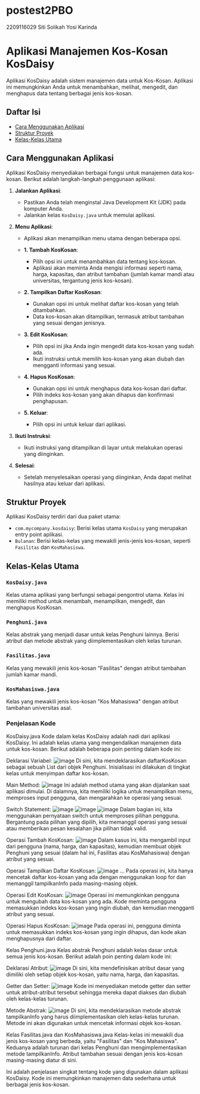 # postest2PBO

2209116029 Siti Solikah Yosi Karinda 

# Aplikasi Manajemen Kos-Kosan KosDaisy

Aplikasi KosDaisy adalah sistem manajemen data untuk Kos-Kosan. Aplikasi ini memungkinkan Anda untuk menambahkan, melihat, mengedit, dan menghapus data tentang berbagai jenis kos-kosan.

## Daftar Isi

- [Cara Menggunakan Aplikasi](#cara-menggunakan-aplikasi)
- [Struktur Proyek](#struktur-proyek)
- [Kelas-Kelas Utama](#kelas-kelas-utama)

## Cara Menggunakan Aplikasi

Aplikasi KosDaisy menyediakan berbagai fungsi untuk manajemen data kos-kosan. Berikut adalah langkah-langkah penggunaan aplikasi:

1. **Jalankan Aplikasi**:
   - Pastikan Anda telah menginstal Java Development Kit (JDK) pada komputer Anda.
   - Jalankan kelas `KosDaisy.java` untuk memulai aplikasi.
   
2. **Menu Aplikasi**:
   - Aplikasi akan menampilkan menu utama dengan beberapa opsi.
   
   - **1. Tambah KosKosan**:
     - Pilih opsi ini untuk menambahkan data tentang kos-kosan.
     - Aplikasi akan meminta Anda mengisi informasi seperti nama, harga, kapasitas, dan atribut tambahan (jumlah kamar mandi atau universitas, tergantung jenis kos-kosan).
   
   - **2. Tampilkan Daftar KosKosan**:
     - Gunakan opsi ini untuk melihat daftar kos-kosan yang telah ditambahkan.
     - Data kos-kosan akan ditampilkan, termasuk atribut tambahan yang sesuai dengan jenisnya.
   
   - **3. Edit KosKosan**:
     - Pilih opsi ini jika Anda ingin mengedit data kos-kosan yang sudah ada.
     - Ikuti instruksi untuk memilih kos-kosan yang akan diubah dan mengganti informasi yang sesuai.
   
   - **4. Hapus KosKosan**:
     - Gunakan opsi ini untuk menghapus data kos-kosan dari daftar.
     - Pilih indeks kos-kosan yang akan dihapus dan konfirmasi penghapusan.
   
   - **5. Keluar**:
     - Pilih opsi ini untuk keluar dari aplikasi.
   
3. **Ikuti Instruksi**: 
   - Ikuti instruksi yang ditampilkan di layar untuk melakukan operasi yang diinginkan.
   
4. **Selesai**: 
   - Setelah menyelesaikan operasi yang diinginkan, Anda dapat melihat hasilnya atau keluar dari aplikasi.

## Struktur Proyek

Aplikasi KosDaisy terdiri dari dua paket utama:

- `com.mycompany.kosdaisy`: Berisi kelas utama `KosDaisy` yang merupakan entry point aplikasi.
- `Bulanan`: Berisi kelas-kelas yang mewakili jenis-jenis kos-kosan, seperti `Fasilitas` dan `KosMahasiswa`.

## Kelas-Kelas Utama

### `KosDaisy.java`

Kelas utama aplikasi yang berfungsi sebagai pengontrol utama. Kelas ini memiliki method untuk menambah, menampilkan, mengedit, dan menghapus KosKosan.

### `Penghuni.java`

Kelas abstrak yang menjadi dasar untuk kelas Penghuni lainnya. Berisi atribut dan metode abstrak yang diimplementasikan oleh kelas turunan.

### `Fasilitas.java`

Kelas yang mewakili jenis kos-kosan "Fasilitas" dengan atribut tambahan jumlah kamar mandi.

### `KosMahasiswa.java`

Kelas yang mewakili jenis kos-kosan "Kos Mahasiswa" dengan atribut tambahan universitas asal.


### Penjelasan Kode

KosDaisy.java
Kode dalam kelas KosDaisy adalah nadi dari aplikasi KosDaisy. Ini adalah kelas utama yang mengendalikan manajemen data untuk kos-kosan. Berikut adalah beberapa poin penting dalam kode ini:

Deklarasi Variabel:
![image](https://github.com/sitisolikahyosikarinda/postest2PBO/assets/122278611/cd3f0383-a0b3-45e7-a0da-743d62beaff3)
Di sini, kita mendeklarasikan daftarKosKosan sebagai sebuah List dari objek Penghuni. Inisialisasi ini dilakukan di tingkat kelas untuk menyimpan daftar kos-kosan.

Main Method:
![image](https://github.com/sitisolikahyosikarinda/postest2PBO/assets/122278611/bc0ef026-34e5-4dac-8a40-978fd55dd809)
Ini adalah method utama yang akan dijalankan saat aplikasi dimulai. Di dalamnya, kita memiliki logika untuk menampilkan menu, memproses input pengguna, dan mengarahkan ke operasi yang sesuai.

Switch Statement:
![image](https://github.com/sitisolikahyosikarinda/postest2PBO/assets/122278611/d2efa3c2-5366-4ef3-a7f1-e32d90eccc5a)
![image](https://github.com/sitisolikahyosikarinda/postest2PBO/assets/122278611/a2a9058b-5164-4a9e-85ae-f3859055a333)
![image](https://github.com/sitisolikahyosikarinda/postest2PBO/assets/122278611/d6f8805d-e628-4753-bb56-cdb12c2e35f7)
Dalam bagian ini, kita menggunakan pernyataan switch untuk memproses pilihan pengguna. Bergantung pada pilihan yang dipilih, kita memanggil operasi yang sesuai atau memberikan pesan kesalahan jika pilihan tidak valid.

Operasi Tambah KosKosan:
![image](https://github.com/sitisolikahyosikarinda/postest2PBO/assets/122278611/dd5b91c6-2109-49b1-a37f-816bd7a18518)
Dalam kasus ini, kita mengambil input dari pengguna (nama, harga, dan kapasitas), kemudian membuat objek Penghuni yang sesuai (dalam hal ini, Fasilitas atau KosMahasiswa) dengan atribut yang sesuai.

Operasi Tampilkan Daftar KosKosan:
![image](https://github.com/sitisolikahyosikarinda/postest2PBO/assets/122278611/873ed3b7-096a-48df-a13d-416040e97494)
    ...
Pada operasi ini, kita hanya mencetak daftar kos-kosan yang ada dengan menggunakan loop for dan memanggil tampilkanInfo pada masing-masing objek.

Operasi Edit KosKosan:
![image](https://github.com/sitisolikahyosikarinda/postest2PBO/assets/122278611/818bfb87-09a6-496c-b14a-f36f685147f5)
Operasi ini memungkinkan pengguna untuk mengubah data kos-kosan yang ada. Kode meminta pengguna memasukkan indeks kos-kosan yang ingin diubah, dan kemudian mengganti atribut yang sesuai.

Operasi Hapus KosKosan:
![image](https://github.com/sitisolikahyosikarinda/postest2PBO/assets/122278611/286e241d-9d77-412b-9443-b14cb8be9fbf)
Pada operasi ini, pengguna diminta untuk memasukkan indeks kos-kosan yang ingin dihapus, dan kode akan menghapusnya dari daftar.

Kelas Penghuni.java
Kelas abstrak Penghuni adalah kelas dasar untuk semua jenis kos-kosan. Berikut adalah poin penting dalam kode ini:

Deklarasi Atribut:
![image](https://github.com/sitisolikahyosikarinda/postest2PBO/assets/122278611/e927a3af-bec9-44ad-9881-1fae88c641fb)
Di sini, kita mendefinisikan atribut dasar yang dimiliki oleh setiap objek kos-kosan, yaitu nama, harga, dan kapasitas.

Getter dan Setter:
![image](https://github.com/sitisolikahyosikarinda/postest2PBO/assets/122278611/6e6ca813-ed8d-4082-88a1-9b83c527ad50)
Kode ini menyediakan metode getter dan setter untuk atribut-atribut tersebut sehingga mereka dapat diakses dan diubah oleh kelas-kelas turunan.

Metode Abstrak:
![image](https://github.com/sitisolikahyosikarinda/postest2PBO/assets/122278611/c531e966-a871-43a4-8271-0fa1b75ec24d)
Di sini, kita mendeklarasikan metode abstrak tampilkanInfo yang harus diimplementasikan oleh kelas-kelas turunan. Metode ini akan digunakan untuk mencetak informasi objek kos-kosan.


Kelas Fasilitas.java dan KosMahasiswa.java
Kelas-kelas ini mewakili dua jenis kos-kosan yang berbeda, yaitu "Fasilitas" dan "Kos Mahasiswa". Keduanya adalah turunan dari kelas Penghuni dan mengimplementasikan metode tampilkanInfo. Atribut tambahan sesuai dengan jenis kos-kosan masing-masing diatur di sini.

Ini adalah penjelasan singkat tentang kode yang digunakan dalam aplikasi KosDaisy. Kode ini memungkinkan manajemen data sederhana untuk berbagai jenis kos-kosan.










